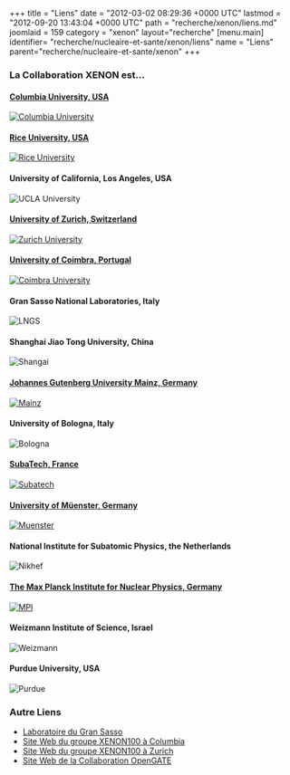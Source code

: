 +++
title = "Liens"
date = "2012-03-02 08:29:36 +0000 UTC"
lastmod = "2012-09-20 13:43:04 +0000 UTC"
path = "recherche/xenon/liens.md"
joomlaid = 159
category = "xenon"
layout="recherche"
[menu.main]
  identifier= "recherche/nucleaire-et-sante/xenon/liens"
  name = "Liens"
  parent="recherche/nucleaire-et-sante/xenon"
+++
### La Collaboration XENON est...

#### [Columbia University, USA](Xenon_Columbia)

[![Columbia University](/images/Recherche/Xenon/XENONCollaborationLogos/columbia_logo.png)](Xenon_Columbia)

#### [Rice University, USA](http://xenon.physics.rice.edu/)

[![Rice University](/images/Recherche/Xenon/XENONCollaborationLogos/rice_logo.png)](http://xenon.physics.rice.edu/)

#### University of California, Los Angeles, USA

![UCLA University](/images/Recherche/Xenon/XENONCollaborationLogos/ucla_logo.png)

#### [University of Zurich, Switzerland](http://www.physik.uzh.ch/groups/groupbaudis/xenon/)

[![Zurich University](/images/Recherche/Xenon/XENONCollaborationLogos/zurich_logo.png)](http://www.physik.uzh.ch/groups/groupbaudis/xenon/)

#### [University of Coimbra, Portugal](http://xenon.fis.uc.pt)

[![Coimbra University](/images/Recherche/Xenon/XENONCollaborationLogos/coimbra_logo.png)](http://xenon.fis.uc.pt)

#### Gran Sasso National Laboratories, Italy

![LNGS](/images/Recherche/Xenon/XENONCollaborationLogos/lngs_logo.png)

#### Shanghai Jiao Tong University, China

![Shangai](/images/Recherche/Xenon/XENONCollaborationLogos/shangai_logo.png)

#### [Johannes Gutenberg University Mainz, Germany](http://xenon.physik.uni-mainz.de/)

[![Mainz](/images/Recherche/Xenon/XENONCollaborationLogos/mainz_logo.png)](http://xenon.physik.uni-mainz.de)

#### University of Bologna, Italy

![Bologna](/images/Recherche/Xenon/XENONCollaborationLogos/bologna_logo.png)

#### [SubaTech, France](fr/recherche/xenon/presentation)

[![Subatech](/images/Recherche/Xenon/XENONCollaborationLogos/subatech_logo.png)](fr/recherche/xenon/presentation)

#### [University of Müenster, Germany](http://www.uni-muenster.de/Physik.KP/AGWeinheimer/index.html)

[![Muenster](/images/Recherche/Xenon/XENONCollaborationLogos/wwu_logo.gif)](http://www.uni-muenster.de/Physik.KP/AGWeinheimer/index.html)

#### National Institute for Subatomic Physics, the Netherlands

![Nikhef](/images/Recherche/Xenon/XENONCollaborationLogos/nikhef_logo.png)

#### [The Max Planck Institute for Nuclear Physics, Germany](http://www.mpi-hd.mpg.de/lin)

[![MPI](/images/Recherche/Xenon/XENONCollaborationLogos/MPIK-Logo_new.png)](http://www.mpi-hd.mpg.de/lin)

#### Weizmann Institute of Science, Israel

![Weizmann](/images/Recherche/Xenon/XENONCollaborationLogos/weizmann_logo.png)

#### Purdue University, USA

![Purdue](/images/Recherche/Xenon/XENONCollaborationLogos/purduelogo.png)

### Autre Liens

*   [Laboratoire du Gran Sasso](http://www.lngs.infn.it/home.htm)
*   [Site Web du groupe XENON100 à Columbia](http://xenon.astro.columbia.edu/)
*   [Site Web du groupe XENON100 à Zurich](http://www.physik.uzh.ch/groups/groupbaudis/xenon/)
*   [Site Web de la Collaboration OpenGATE](http://www.opengatecollaboration.org/)
